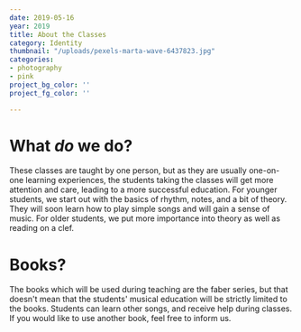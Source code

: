 ```yaml
---
date: 2019-05-16
year: 2019
title: About the Classes
category: Identity
thumbnail: "/uploads/pexels-marta-wave-6437823.jpg"
categories:
- photography
- pink
project_bg_color: ''
project_fg_color: ''

---
```

# **What** _do_ we do?

These classes are taught by one person, but as they are usually one-on-one learning experiences, the students taking the classes will get more attention and care, leading to a more successful education. For younger students, we start out with the basics of rhythm, notes, and a bit of theory. They will soon learn how to play simple songs and will gain a sense of music. For older students, we put more importance into theory as well as reading on a clef. 

# Books?

The books which will be used during teaching are the faber series, but that doesn't mean that the students' musical education will be strictly limited to the books. Students can learn other songs, and receive help during classes. If you would like to use another book, feel free to inform us. 